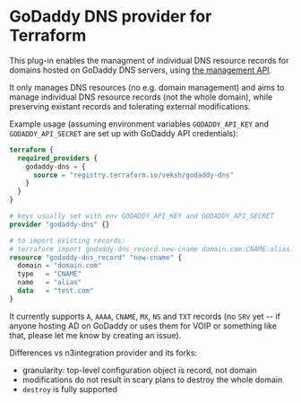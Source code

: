 # GoDaddy DNS provider for Terraform

This plug-in enables the managment of individual DNS resource records for domains hosted on GoDaddy DNS servers, using [the management API](https://developer.godaddy.com/).

It only manages DNS resources (no e.g. domain management) and aims to manage individual DNS resource records (not the whole domain), while preserving existant records and tolerating external modifications.

Example usage (assuming environment variables `GODADDY_API_KEY` and `GODADDY_API_SECRET` are set up with GoDaddy API credentials):

``` terraform
terraform {
  required_providers {
    godaddy-dns = {
      source = "registry.terraform.io/veksh/godaddy-dns"
    }
  }
}

# keys usually set with env GODADDY_API_KEY and GODADDY_API_SECRET
provider "godaddy-dns" {}

# to import existing records:
# terraform import godaddy-dns_record.new-cname domain.com:CNAME:alias:testing.com
resource "godaddy-dns_record" "new-cname" {
  domain = "domain.com"
  type   = "CNAME"
  name   = "alias"
  data   = "test.com"
}
```

It currently supports `A`, `AAAA`, `CNAME`, `MX`, `NS` and `TXT` records (no `SRV` yet -- if anyone hosting AD on GoDaddy or uses them for VOIP or something like that, please let me know by creating an issue).

Differences vs n3integration provider and its forks:
- granularity: top-level configuration object is record, not domain
- modifications do not result in scary plans to destroy the whole domain
- `destroy` is fully supported
